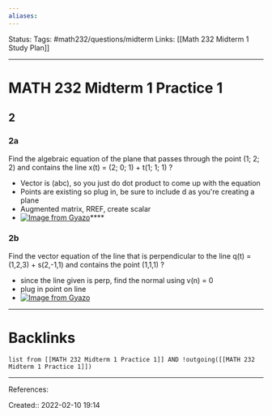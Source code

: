 ```yaml
---
aliases:
---
```

Status:
Tags: #math232/questions/midterm
Links: [[Math 232 Midterm 1 Study Plan]]
___

# MATH 232 Midterm 1 Practice 1

## 2

### 2a
Find the algebraic equation of the plane that passes through the point (1; 2; 2) and contains the line x(t) = (2; 0; 1) + t(1; 1; 1)
?
- Vector is (abc), so you just do dot product to come up with the equation
- Points are existing so plug in, be sure to include d as you're creating a plane
- Augmented matrix, RREF, create scalar
- [![Image from Gyazo](https://i.gyazo.com/6a6597edb864c9f98ea4563befd90fea.png)](https://gyazo.com/6a6597edb864c9f98ea4563befd90fea)****

### 2b
Find the vector equation of the line that is perpendicular to the line q(t) = (1,2,3) + s(2,-1,1) and contains the point (1,1,1)
?
- since the line given is perp, find the normal using v(n) = 0
- plug in point on line
- [![Image from Gyazo](https://i.gyazo.com/43cc351b1593eaa20ec58cb77134b22b.png)](https://gyazo.com/43cc351b1593eaa20ec58cb77134b22b)
___

# Backlinks
```dataview
list from [[MATH 232 Midterm 1 Practice 1]] AND !outgoing([[MATH 232 Midterm 1 Practice 1]])
```
___
References:

Created:: 2022-02-10 19:14
